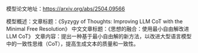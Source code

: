 模型论文地址：https://arxiv.org/abs/2504.09566

模型概述：文章标题：《Syzygy of Thoughts: Improving LLM CoT with the Minimal Free Resolution》
中文文章标题：《思想的融合：使用最小自由解改进LLM CoT》
文章内容：提出一种基于最小自由解的新方法，以改进大型语言模型中的一致性思维（CoT），提高生成文本的质量和一致性。
